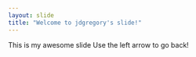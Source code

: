 ```yaml
---
layout: slide
title: "Welcome to jdgregory's slide!"
---
```

This is my awesome slide
Use the left arrow to go back!
